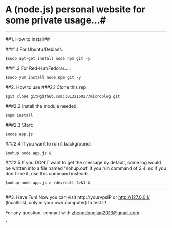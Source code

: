 # A (node.js) personal website for some private usage...#

---------------------------

##1. How to Install##

###1.1 For Ubuntu/Debian/..


	$sudo apt-get install node npm git -y


###1.2 For Red-Hat/Fedora/... :


	$sudo yum install node npm git -y


##2. How to use
###2.1 Clone this rep:

	$git clone git@github.com:3013216027/microblog.git

###2.2 Install the module needed:

	$npm install

###2.3 Start:

	$node app.js

###2.4 If you want to run it background:

	$nohup node app.js &

###2.5 If you DON'T want to get the message
by default, some log would be written into a file named 'nohup.out' if you run command of *2.4*, so if you don't like it, use this command instead:

	$nohup node app.js > /dev/null 2>&1 &

----------------------------

##3. Have Fun!
Now you can visit http://yourvpsIP or http://127.0.0.1/ (localhost, only in your own computer) to test it!

For any question, connact with zhengdongjian2013@gmail.com

^
